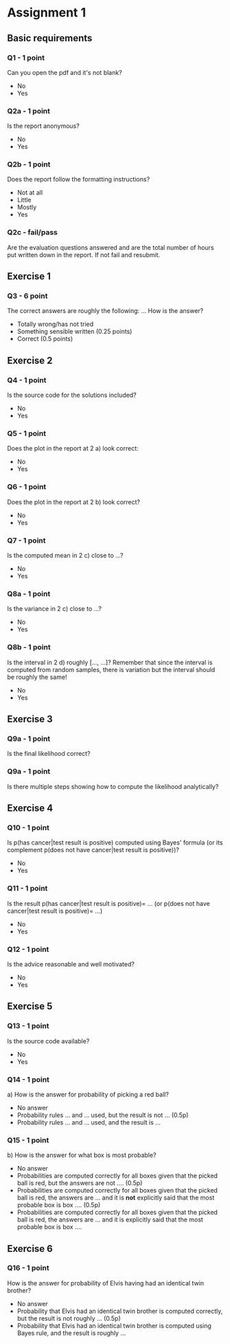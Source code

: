 # Assignment 1

## Basic requirements

### Q1 - 1 point
Can you open the pdf and it's not blank?

- No
- Yes

### Q2a - 1 point

Is the report anonymous?

- No
- Yes

### Q2b - 1 point
Does the report follow the formatting instructions?

- Not at all
- Little
- Mostly
- Yes

### Q2c - fail/pass

Are the evaluation questions answered and are the total number of hours put written down in the report. If not fail and resubmit.


## Exercise 1

### Q3 - 6 point

The correct answers are roughly the following:
...
How is the answer?

- Totally wrong/has not tried
- Something sensible written (0.25 points)
- Correct (0.5 points)

## Exercise 2

### Q4 - 1 point

Is the source code for the solutions included?

- No
- Yes

### Q5 - 1 point

Does the plot in the report at 2 a) look correct:

- No
- Yes

### Q6 - 1 point

Does the plot in the report at 2 b) look correct?

- No
- Yes

### Q7 - 1 point

Is the computed mean in 2 c) close to ...?

- No
- Yes

### Q8a - 1 point

Is the variance in 2 c) close to ...?

- No
- Yes


### Q8b - 1 point

Is the interval in 2 d) roughly [..., ...]? Remember that since the interval is computed from random samples, there is variation but the interval should be roughly the same!

- No
- Yes


## Exercise 3

### Q9a - 1 point
Is the final likelihood correct?

### Q9a - 1 point
Is there multiple steps showing how to compute the likelihood analytically?


## Exercise 4

### Q10 - 1 point

Is p(has cancer|test result is positive) computed using Bayes' formula (or its complement p(does not have cancer|test result is positive))?

- No
- Yes

### Q11 - 1 point

Is the result p(has cancer|test result is positive)= ... (or p(does not have cancer|test result is positive)= ...)

- No
- Yes

### Q12 - 1 point

Is the advice reasonable and well motivated?

- No
- Yes


## Exercise 5

### Q13 - 1 point

Is the source code available?

- No
- Yes

### Q14 - 1 point

a) How is the answer for probability of picking a red ball?

- No answer
- Probability rules ... and ... used, but the result is not ... (0.5p)
- Probability rules ... and ... used, and the result is ... 


### Q15 - 1 point

b) How is the answer for what box is most probable?

- No answer
- Probabilities are computed correctly for all boxes given that the picked ball is red, but the answers are not .... (0.5p)
- Probabilities are computed correctly for all boxes given that the picked ball is red, the answers are ... and it is **not** explicitly said that the most probable box is box .... (0.5p)
- Probabilities are computed correctly for all boxes given that the picked ball is red, the answers are ... and it is explicitly said that the most probable box is box .... 

## Exercise 6

### Q16 - 1 point

How is the answer for probability of Elvis having had an identical twin brother?

- No answer
- Probability that Elvis had an identical twin brother is computed correctly, but the result is not roughly ... (0.5p)
- Probability that Elvis had an identical twin brother is computed using Bayes rule, and the result is roughly ...


